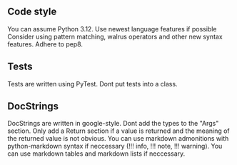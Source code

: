 ## Code style

You can assume Python 3.12.
Use newest language features if possible
Consider using pattern matching, walrus operators and other new syntax features.
Adhere to pep8.

## Tests

Tests are written using PyTest. Dont put tests into a class.

## DocStrings

DocStrings are written in google-style.
Dont add the types to the "Args" section.
Only add a Return section if a value is returned and the meaning of the returned value
is not obvious.
You can use markdown admonitions with python-markdown syntax if neccessary (!!! info, !!! note, !!! warning).
You can use markdown tables and markdown lists if neccessary.
